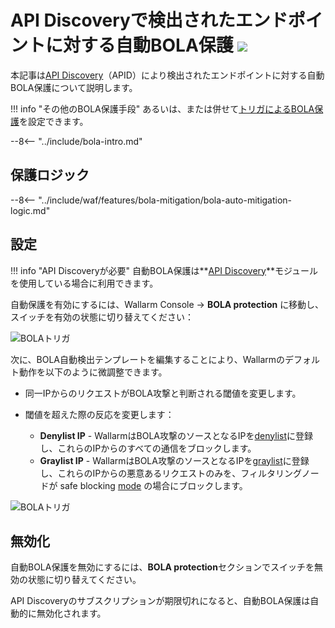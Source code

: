 [variability-in-endpoints-docs]:       ../../api-discovery/exploring.md#variability
[changes-in-api-docs]:       ../../api-discovery/track-changes.md
[bola-protection-for-endpoints-docs]:  ../../api-discovery/bola-protection.md

# API Discoveryで検出されたエンドポイントに対する自動BOLA保護 <a href="../../../about-wallarm/subscription-plans/#waap-and-advanced-api-security"><img src="../../../images/api-security-tag.svg" style="border: none;"></a>

本記事は[API Discovery](../../api-discovery/overview.md)（APID）により検出されたエンドポイントに対する自動BOLA保護について説明します。

!!! info "その他のBOLA保護手段"
    あるいは、または併せて[トリガによるBOLA保護](protecting-against-bola-trigger.md)を設定できます。

--8<-- "../include/bola-intro.md"

## 保護ロジック

--8<-- "../include/waf/features/bola-mitigation/bola-auto-mitigation-logic.md"

## 設定

!!! info "API Discoveryが必要"
    自動BOLA保護は**[API Discovery](../../api-discovery/overview.md)**モジュールを使用している場合に利用できます。

自動保護を有効にするには、Wallarm Console → **BOLA protection** に移動し、スイッチを有効の状態に切り替えてください：

![BOLAトリガ](../../images/user-guides/bola-protection/trigger-enabled-state.png)

次に、BOLA自動検出テンプレートを編集することにより、Wallarmのデフォルト動作を以下のように微調整できます。

* 同一IPからのリクエストがBOLA攻撃と判断される閾値を変更します。
* 閾値を超えた際の反応を変更します：

    * **Denylist IP** - WallarmはBOLA攻撃のソースとなるIPを[denylist](../../user-guides/ip-lists/overview.md)に登録し、これらのIPからのすべての通信をブロックします。
    * **Graylist IP** - WallarmはBOLA攻撃のソースとなるIPを[graylist](../../user-guides/ip-lists/overview.md)に登録し、これらのIPからの悪意あるリクエストのみを、フィルタリングノードが safe blocking [mode](../../admin-en/configure-wallarm-mode.md) の場合にブロックします。

![BOLAトリガ](../../images/user-guides/bola-protection/trigger-template.png)

## 無効化

自動BOLA保護を無効にするには、**BOLA protection**セクションでスイッチを無効の状態に切り替えてください。

API Discoveryのサブスクリプションが期限切れになると、自動BOLA保護は自動的に無効化されます。